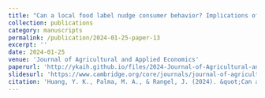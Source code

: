 ```yaml
---
title: "Can a local food label nudge consumer behavior? Implications of an eye-tracking study of honey products"
collection: publications
category: manuscripts
permalink: /publication/2024-01-25-paper-13
excerpt: ''
date: 2024-01-25
venue: 'Journal of Agricultural and Applied Economics'
paperurl: 'http://ykaih.github.io/files/2024-Journal-of-Agricultural-and-Applied-Economics.pdf'
slidesurl: 'https://www.cambridge.org/core/journals/journal-of-agricultural-and-applied-economics/article/can-a-local-food-label-nudge-consumer-behavior-implications-of-an-eyetracking-study-of-honey-products/3DE60E876CAFA24E8D98B0624D7F6CE4'
citation: 'Huang, Y. K., Palma, M. A., & Rangel, J. (2024). &quot;Can a local food label nudge consumer behavior? Implications of an eye-tracking study of honey products.&quot; <i>Journal of Agricultural and Applied Economics</i>. 56(1), 101-119'
---
```

